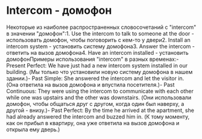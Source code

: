 # Intercom - домофон

Некоторые из наиболее распространенных словосочетаний с "intercom" в значении "домофон":1. Use the intercom to talk to someone at the door - использовать домофон, чтобы поговорить с кем-то у двери2. Install an intercom system - установить систему домофона3. Answer the intercom - ответить на вызов домофона4. Have an intercom installed - установить домофонПримеры использования "intercom" в разных временах:- Present Perfect: We have just had a new intercom system installed in our building. (Мы только что установили новую систему домофона в нашем здании.)- Past Simple: She answered the intercom and let the visitor in. (Она ответила на вызов домофона и впустила посетителя.)- Past Continuous: They were using the intercom to communicate with each other while one was upstairs and the other was downstairs. (Они использовали домофон, чтобы общаться друг с другом, когда один был наверху, а другой - внизу.)- Past Perfect: By the time he arrived at the apartment, she had already answered the intercom and buzzed him in. (К тому моменту, как он прибыл в квартиру, она уже ответила на вызов домофона и открыла ему дверь.)
